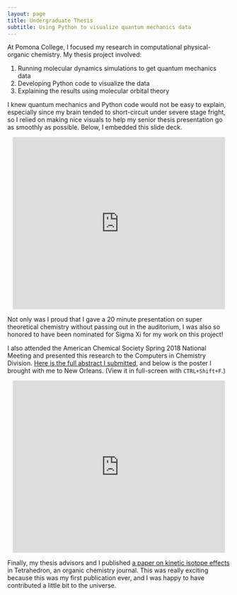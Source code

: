 ```yaml
---
layout: page
title: Undergraduate Thesis
subtitle: Using Python to visualize quantum mechanics data
---
```


At Pomona College, I focused my research in computational physical-organic chemistry. My thesis project involved:

1. Running molecular dynamics simulations to get quantum mechanics data
2. Developing Python code to visualize the data
3. Explaining the results using molecular orbital theory

I knew quantum mechanics and Python code would not be easy to explain, especially since my brain tended to short-circuit under severe stage fright, so I relied on making nice visuals to help my senior thesis presentation go as smoothly as possible. Below, I embedded this slide deck.

<p align="center"><iframe src="https://docs.google.com/presentation/d/e/2PACX-1vR_fDqgnZD9OoeT1aRZeYKKRklisc_1M_iSNHRKaaxhnu262RNA_i8hDNI9V7JIyA/embed?start=false&loop=false&delayms=3000" frameborder="0" width="480" height="389" allowfullscreen="true" mozallowfullscreen="true" webkitallowfullscreen="true"></iframe></p>

Not only was I proud that I gave a 20 minute presentation on super theoretical chemistry without passing out in the auditorium, I was also so honored to have been nominated for Sigma Xi for my work on this project!

I also attended the American Chemical Society Spring 2018 National Meeting and presented this research to the Computers in Chemistry Division. [Here is the full abstract I submitted](https://www.morressier.com/o/event/5fc63fa103137aa5257ba0c8/article/5fc640832d78d1fec4648e03), and below is the poster I brought with me to New Orleans. (View it in full-screen with `CTRL+Shift+F`.)

<p align="center"><iframe src="https://docs.google.com/presentation/d/e/2PACX-1vS0cXXKP0RNJxiqjh2UoJehY4j53WZDiGmvjKKJe0K1uKJzxEBBCDBHQUK94RSEHw/embed?start=false&loop=false&delayms=3000" frameborder="0" width="480" height="389" allowfullscreen="true" mozallowfullscreen="true" webkitallowfullscreen="true"></iframe></p>

Finally, my thesis advisors and I published [a paper on kinetic isotope effects](https://www.sciencedirect.com/science/article/abs/pii/S0040402018315412?via%3Dihub) in Tetrahedron, an organic chemistry journal. This was really exciting because this was my first publication ever, and I was happy to have contributed a little bit to the universe.
